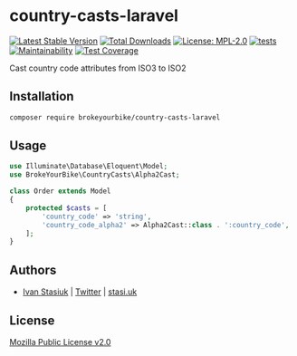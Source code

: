 # country-casts-laravel

[![Latest Stable Version](https://img.shields.io/github/v/release/brokeyourbike/country-casts-laravel)](https://github.com/brokeyourbike/country-casts-laravel/releases)
[![Total Downloads](https://poser.pugx.org/brokeyourbike/country-casts-laravel/downloads)](https://packagist.org/packages/brokeyourbike/country-casts-laravel)
[![License: MPL-2.0](https://img.shields.io/badge/license-MPL--2.0-purple.svg)](https://github.com/brokeyourbike/country-casts-laravel/blob/main/LICENSE)
[![tests](https://github.com/brokeyourbike/country-casts-laravel/actions/workflows/tests.yml/badge.svg)](https://github.com/brokeyourbike/country-casts-laravel/actions/workflows/tests.yml)
[![Maintainability](https://api.codeclimate.com/v1/badges/468c99a01827c36b271c/maintainability)](https://codeclimate.com/github/brokeyourbike/country-casts-laravel/maintainability)
[![Test Coverage](https://api.codeclimate.com/v1/badges/468c99a01827c36b271c/test_coverage)](https://codeclimate.com/github/brokeyourbike/country-casts-laravel/test_coverage)

Cast country code attributes from ISO3 to ISO2

## Installation

```bash
composer require brokeyourbike/country-casts-laravel
```

## Usage

```php
use Illuminate\Database\Eloquent\Model;
use BrokeYourBike\CountryCasts\Alpha2Cast;

class Order extends Model
{
    protected $casts = [
        'country_code' => 'string',
        'country_code_alpha2' => Alpha2Cast::class . ':country_code',
    ];
}
```

## Authors
- [Ivan Stasiuk](https://github.com/brokeyourbike) | [Twitter](https://twitter.com/brokeyourbike) | [stasi.uk](https://stasi.uk)

## License
[Mozilla Public License v2.0](https://github.com/brokeyourbike/country-casts-laravel/blob/main/LICENSE)

